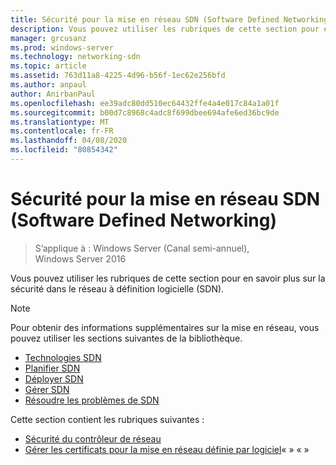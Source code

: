 ```yaml
---
title: Sécurité pour la mise en réseau SDN (Software Defined Networking)
description: Vous pouvez utiliser les rubriques de cette section pour en savoir plus sur la sécurité dans le réseau à définition logicielle \(SDN\) dans Windows Server 2016 Datacenter.
manager: grcusanz
ms.prod: windows-server
ms.technology: networking-sdn
ms.topic: article
ms.assetid: 763d11a8-4225-4d96-b56f-1ec62e256bfd
ms.author: anpaul
author: AnirbanPaul
ms.openlocfilehash: ee39adc80dd510ec64432ffe4a4e017c84a1a01f
ms.sourcegitcommit: b00d7c8968c4adc8f699dbee694afe6ed36bc9de
ms.translationtype: MT
ms.contentlocale: fr-FR
ms.lasthandoff: 04/08/2020
ms.locfileid: "80854342"
---
```

# <a name="security-for-sdn"></a>Sécurité pour la mise en réseau SDN (Software Defined Networking)

>S’applique à : Windows Server (Canal semi-annuel), Windows Server 2016

Vous pouvez utiliser les rubriques de cette section pour en savoir plus sur la sécurité dans le réseau à définition logicielle \(SDN\).

>[!Note]
>Pour obtenir des informations supplémentaires sur la mise en réseau, vous pouvez utiliser les sections suivantes de la bibliothèque.
>
> - [Technologies SDN](../technologies/Software-Defined-Networking-Technologies.md)  
> - [Planifier SDN](../plan/Plan-Software-Defined-Networking.md) 
> - [Déployer SDN](../deploy/Deploy-Software-Defined-Networking.md)  
> - [Gérer SDN](../manage/manage-sdn.md)  
> - [Résoudre les problèmes de SDN](../troubleshoot/Troubleshoot-Software-Defined-Networking.md)

Cette section contient les rubriques suivantes :

- [Sécurité du contrôleur de réseau](nc-security.md)
- [Gérer les certificats pour la mise en réseau définie par logiciel](sdn-manage-certs.md)« » « »                                                                